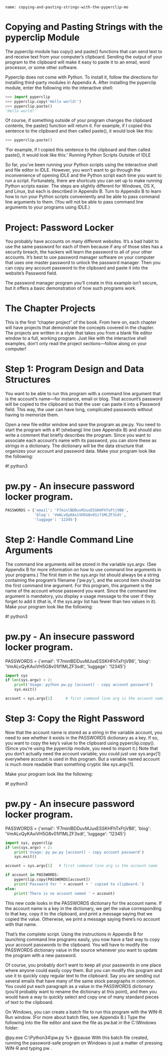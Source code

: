 ```ngMeta
name: copying-and-pasting-strings-with-the-pyperclip-mo
```
# Copying and Pasting Strings with the pyperclip Module
The pyperclip module has copy() and paste() functions that can send text to and receive text from your computer’s clipboard. Sending the output of your program to the clipboard will make it easy to paste it to an email, word processor, or some other software.

Pyperclip does not come with Python. To install it, follow the directions for installing third-party modules in Appendix A. After installing the pyperclip module, enter the following into the interactive shell:

```python
>>> import pyperclip
>>> pyperclip.copy('Hello world!')
>>> pyperclip.paste()
'Hello world!'
```
Of course, if something outside of your program changes the clipboard contents, the paste() function will return it. For example, if I copied this sentence to the clipboard and then called paste(), it would look like this:

```python
>>> pyperclip.paste()
```
'For example, if I copied this sentence to the clipboard and then called
paste(), it would look like this:'
Running Python Scripts Outside of IDLE

So far, you’ve been running your Python scripts using the interactive shell and file editor in IDLE. However, you won’t want to go through the inconvenience of opening IDLE and the Python script each time you want to run a script. Fortunately, there are shortcuts you can set up to make running Python scripts easier. The steps are slightly different for Windows, OS X, and Linux, but each is described in Appendix B. Turn to Appendix B to learn how to run your Python scripts conveniently and be able to pass command line arguments to them. (You will not be able to pass command line arguments to your programs using IDLE.)

# Project: Password Locker
You probably have accounts on many different websites. It’s a bad habit to use the same password for each of them because if any of those sites has a security breach, the hackers will learn the password to all of your other accounts. It’s best to use password manager software on your computer that uses one master password to unlock the password manager. Then you can copy any account password to the clipboard and paste it into the website’s Password field.

The password manager program you’ll create in this example isn’t secure, but it offers a basic demonstration of how such programs work.

# The Chapter Projects

This is the first “chapter project” of the book. From here on, each chapter will have projects that demonstrate the concepts covered in the chapter. The projects are written in a style that takes you from a blank file editor window to a full, working program. Just like with the interactive shell examples, don’t only read the project sections—follow along on your computer!

# Step 1: Program Design and Data Structures
You want to be able to run this program with a command line argument that is the account’s name—for instance, email or blog. That account’s password will be copied to the clipboard so that the user can paste it into a Password field. This way, the user can have long, complicated passwords without having to memorize them.

Open a new file editor window and save the program as pw.py. You need to start the program with a #! (shebang) line (see Appendix B) and should also write a comment that briefly describes the program. Since you want to associate each account’s name with its password, you can store these as strings in a dictionary. The dictionary will be the data structure that organizes your account and password data. Make your program look like the following:


#! python3
# pw.py - An insecure password locker program.
```python
PASSWORDS = {'email': 'F7minlBDDuvMJuxESSKHFhTxFtjVB6',
             'blog': 'VmALvQyKAxiVH5G8v01if1MLZF3sdt',
             'luggage': '12345'}
```
# Step 2: Handle Command Line Arguments
The command line arguments will be stored in the variable sys.argv. (See Appendix B for more information on how to use command line arguments in your programs.) The first item in the sys.argv list should always be a string containing the program’s filename ('pw.py'), and the second item should be the first command line argument. For this program, this argument is the name of the account whose password you want. Since the command line argument is mandatory, you display a usage message to the user if they forget to add it (that is, if the sys.argv list has fewer than two values in it). Make your program look like the following:


#! python3
# pw.py - An insecure password locker program.

PASSWORDS = {'email': 'F7minlBDDuvMJuxESSKHFhTxFtjVB6',
             'blog': 'VmALvQyKAxiVH5G8v01if1MLZF3sdt',
             'luggage': '12345'}
```python
import sys
if len(sys.argv) < 2:
    print('Usage: python pw.py [account] - copy account password')
    sys.exit()

account = sys.argv[1]      # first command line arg is the account name
```
# Step 3: Copy the Right Password
Now that the account name is stored as a string in the variable account, you need to see whether it exists in the PASSWORDS dictionary as a key. If so, you want to copy the key’s value to the clipboard using pyperclip.copy(). (Since you’re using the pyperclip module, you need to import it.) Note that you don’t actually need the account variable; you could just use sys.argv[1] everywhere account is used in this program. But a variable named account is much more readable than something cryptic like sys.argv[1].

Make your program look like the following:


#! python3
# pw.py - An insecure password locker program.
PASSWORDS = {'email': 'F7minlBDDuvMJuxESSKHFhTxFtjVB6',
             'blog': 'VmALvQyKAxiVH5G8v01if1MLZF3sdt',
             'luggage': '12345'}
```python
import sys, pyperclip
if len(sys.argv) < 2:
    print('Usage: py pw.py [account] - copy account password')
    sys.exit()

account = sys.argv[1]   # first command line arg is the account name

if account in PASSWORDS:
    pyperclip.copy(PASSWORDS[account])
    print('Password for ' + account + ' copied to clipboard.')
else:
    print('There is no account named ' + account)
```
This new code looks in the PASSWORDS dictionary for the account name. If the account name is a key in the dictionary, we get the value corresponding to that key, copy it to the clipboard, and print a message saying that we copied the value. Otherwise, we print a message saying there’s no account with that name.

That’s the complete script. Using the instructions in Appendix B for launching command line programs easily, you now have a fast way to copy your account passwords to the clipboard. You will have to modify the PASSWORDS dictionary value in the source whenever you want to update the program with a new password.

Of course, you probably don’t want to keep all your passwords in one place where anyone could easily copy them. But you can modify this program and use it to quickly copy regular text to the clipboard. Say you are sending out several emails that have many of the same stock paragraphs in common. You could put each paragraph as a value in the PASSWORDS dictionary (you’d probably want to rename the dictionary at this point), and then you would have a way to quickly select and copy one of many standard pieces of text to the clipboard.

On Windows, you can create a batch file to run this program with the WIN-R Run window. (For more about batch files, see Appendix B.) Type the following into the file editor and save the file as pw.bat in the C:\Windows folder:


@py.exe C:\Python34\pw.py %*
@pause
With this batch file created, running the password-safe program on Windows is just a matter of pressing WIN-R and typing pw <account name>.

